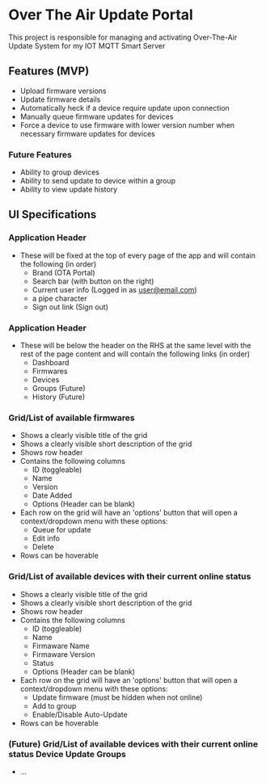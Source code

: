 # Over The Air Update Portal

This project is responsible for managing and activating Over-The-Air Update System for my IOT MQTT Smart Server

## Features (MVP)

- Upload firmware versions
- Update firmware details
- Automatically heck if a device require update upon connection
- Manually queue firmware updates for devices 
- Force a device to use firmware with lower version number when necessary firmware updates for devices 

### Future Features
- Ability to group devices
- Ability to send update to device within a group
- Ability to view update history


## UI Specifications

### Application Header
- These will be fixed at the top of every page of the app and will contain the following (in order)
    - Brand (OTA  Portal)
    - Search bar (with button on the right)
    - Current user info (Logged in as user@email.com)
    - a pipe character
    - Sign out link (Sign out)

### Application Header
- These will be below the header on the RHS at the same level with the rest of the page content and will contain the following links (in order)
    - Dashboard 
    - Firmwares
    - Devices
    - Groups (Future)
    - History (Future)

### Grid/List of available firmwares
- Shows a clearly visible title of the grid
- Shows a clearly visible short description of the grid
- Shows row header
- Contains the following columns
    - ID (toggleable)
    - Name
    - Version
    - Date Added
    - Options (Header can be blank)
- Each row on the grid will have an 'options' button that will open a context/dropdown menu with these options:
   - Queue for update
   - Edit info
   - Delete
- Rows can be hoverable

### Grid/List of available devices with their current online status
- Shows a clearly visible title of the grid
- Shows a clearly visible short description of the grid
- Shows row header
- Contains the following columns
    - ID (toggleable)
    - Name
    - Firmaware Name
    - Firmaware Version
    - Status 
    - Options (Header can be blank)
- Each row on the grid will have an 'options' button that will open a context/dropdown menu with these options:
    - Update firmware (must be hidden when not online)
    - Add to group
    - Enable/Disable Auto-Update
- Rows can be hoverable

### (Future) Grid/List of available devices with their current online status Device Update Groups
- ...
